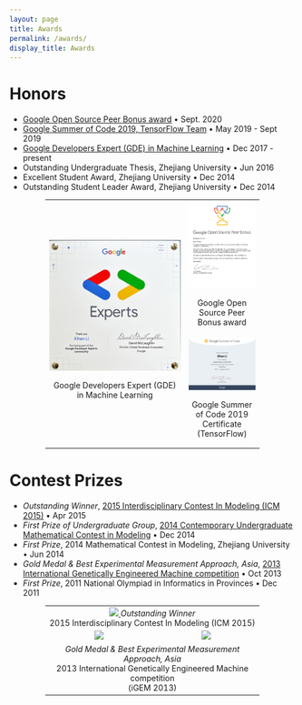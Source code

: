 ```yaml
---
layout: page
title: Awards
permalink: /awards/
display_title: Awards
---
```


# Honors

- [Google Open Source Peer Bonus award](https://opensource.googleblog.com/2020/10/announcing-latest-google-open-source.html) • Sept. 2020
- [Google Summer of Code 2019, TensorFlow Team](https://summerofcode.withgoogle.com/archive/2019/projects/5460192307707904) • May 2019 - Sept 2019
- [Google Developers Expert (GDE) in Machine Learning](https://developers.google.com/community/experts/directory/profile/profile-xihan-li) • Dec 2017 - present
- Outstanding Undergraduate Thesis, Zhejiang University • Jun 2016
- Excellent Student Award, Zhejiang University • Dec 2014
- Outstanding Student Leader Award, Zhejiang University • Dec 2014

<center>
<table style="border: 0px; width: 75%">
    <tr>        
        <td rowspan="2" width="65%">
            <center>
                <a href="/assets/awards/GDE.jpg">
                    <img src="/assets/awards/GDE.jpg" width="100%"/>
                </a>
                <p>Google Developers Expert (GDE) <br/>in Machine Learning</p>
            </center>
        </td>
        <td width="35%">
            <center>
                <a href="/assets/awards/OSPB2020.jpg">
                    <img src="/assets/awards/OSPB2020.jpg" width="100%"/>
                </a>
                <p>Google Open Source Peer Bonus award</p>
            </center>
        </td>
    </tr>
    <tr>        
        <td>
            <center>
                <a href="/assets/awards/GSoC2019.jpg">
                    <img src="/assets/awards/GSoC2019.jpg" width="100%"/>                    
                </a>
                <p>Google Summer of Code 2019 Certificate (TensorFlow)</p>
            </center>
        </td>
    </tr>
</table>
</center>

# Contest Prizes

- *Outstanding Winner*, [2015 Interdisciplinary Contest In Modeling (ICM 2015)](https://www.comap.com/undergraduate/contests/mcm/contests/2015/results/) • Apr 2015
- *First Prize of Undergraduate Group*, [2014 Contemporary Undergraduate Mathematical Contest in Modeling](http://www.mcm.edu.cn/html_cn/node/252a2e1c3edcd257c78f37a156a81209.html) • Dec 2014
- *First Prize*, 2014 Mathematical Contest in Modeling, Zhejiang University • Jun 2014
- *Gold Medal & Best Experimental Measurement Approach, Asia*, [2013 International Genetically Engineered Machine competition](http://igem.org/Results?year=2013) • Oct 2013
- *First Prize*, 2011 National Olympiad in Informatics in Provinces • Dec 2011

<center>
<table style="border: 0px; width: 75%">
    <tr>        
        <td colspan="2">
            <center>
                <a href="{{site.url}}/assets/awards/ICM.jpg">
                    <img src="{{site.url}}/assets/awards/ICM.jpg" width="100%"/>
                </a>
                <i>Outstanding Winner</i><br />2015 Interdisciplinary Contest In Modeling (ICM 2015)
            </center>
        </td>
    </tr>
    <tr>
        <td width="50%">
            <center>
                <a href="{{site.url}}/assets/awards/iGEM_Measurement.jpg">
                    <img src="{{site.url}}/assets/awards/iGEM_Measurement.jpg" width="100%"/>
                </a>
            </center>
        </td>
        <td width="50%">
            <center>
                <a href="{{site.url}}/assets/awards/iGEM_World.jpg">
                    <img src="{{site.url}}/assets/awards/iGEM_World.jpg" width="100%"/>                    
                </a>
            </center>
        </td>
    </tr>
    <tr>        
        <td colspan="2">
            <center>
                <i>Gold Medal & Best Experimental Measurement Approach, Asia</i><br />2013 International Genetically Engineered Machine competition<br />
                (iGEM 2013)
            </center>
        </td>
    </tr>
</table>
</center>